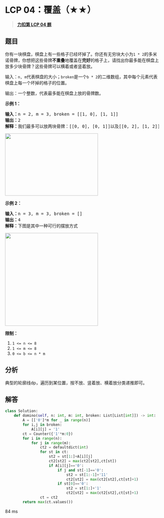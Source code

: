 # LCP 04：覆盖（★★）


> <u>**[力扣第 LCP 04 题](https://leetcode.cn/problems/broken-board-dominoes/)**</u>

## 题目

<p>你有一块棋盘，棋盘上有一些格子已经坏掉了。你还有无穷块大小为<code>1 * 2</code>的多米诺骨牌，你想把这些骨牌<strong>不重叠</strong>地覆盖在<strong>完好</strong>的格子上，请找出你最多能在棋盘上放多少块骨牌？这些骨牌可以横着或者竖着放。</p>



<p>输入：<code>n, m</code>代表棋盘的大小；<code>broken</code>是一个<code>b * 2</code>的二维数组，其中每个元素代表棋盘上每一个坏掉的格子的位置。</p>

<p>输出：一个整数，代表最多能在棋盘上放的骨牌数。</p>



<p><strong>示例 1：</strong></p>

<pre><strong>输入：</strong>n = 2, m = 3, broken = [[1, 0], [1, 1]]
<strong>输出：</strong>2
<strong>解释：</strong>我们最多可以放两块骨牌：[[0, 0], [0, 1]]以及[[0, 2], [1, 2]]。（见下图）</pre>

<p><img alt="" src="https://assets.leetcode-cn.com/aliyun-lc-upload/uploads/2019/09/09/domino_example_1.jpg" style="height: 204px; width: 304px;"></p>



<p><strong>示例 2：</strong></p>

<pre><strong>输入：</strong>n = 3, m = 3, broken = []
<strong>输出：</strong>4
<strong>解释：</strong>下图是其中一种可行的摆放方式
</pre>

<p><img alt="" src="https://assets.leetcode-cn.com/aliyun-lc-upload/uploads/2019/09/09/domino_example_2.jpg" style="height: 304px; width: 304px;"></p>



<p><strong>限制：</strong></p>

<ol>
<li><code>1 &lt;= n &lt;= 8</code></li>
<li><code>1 &lt;= m &lt;= 8</code></li>
<li><code>0 &lt;= b &lt;= n * m</code></li>
</ol>




## 分析

典型的轮廓线dp，遍历到某位置，按不放、竖着放、横着放分类递推即可。

## 解答


```python
class Solution:
    def domino(self, n: int, m: int, broken: List[List[int]]) -> int:
        A = [['0']*m for _ in range(n)]
        for i,j in broken:
            A[i][j] = '1'
        ct = Counter({'1'*m:0})
        for i in range(n):
            for j in range(m):
                ct2 = defaultdict(int)
                for st in ct:
                    st2 = st[1:]+A[i][j]
                    ct2[st2] = max(ct2[st2],ct[st])
                    if A[i][j]=='0':
                        if j and st[-1]=='0':
                            st2 = st[1:-1]+'11'
                            ct2[st2] = max(ct2[st2],ct[st]+1)
                        if st[0]=='0':
                            st2 = st[1:]+'1'
                            ct2[st2] = max(ct2[st2],ct[st]+1)
                ct = ct2
        return max(ct.values())
```
84 ms
